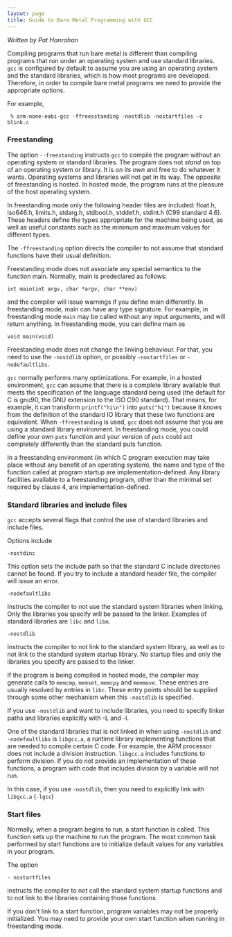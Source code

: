 ```yaml
---
layout: page
title: Guide to Bare Metal Programming with GCC
---
```


*Written by Pat Hanrahan*

Compiling programs that run bare metal is different than compiling
programs that run under an operating system and use
standard libraries. `gcc` is configured by default to
assume you are using an operating system and the standard libraries,
which is how most programs are developed. 
Therefore, in order to compile bare metal programs
we need to provide the appropriate options.

For example,

     % arm-none-eabi-gcc -ffreesstanding -nostdlib -nostartfiles -c blink.c

### Freestanding

The option `--freestanding` instructs `gcc` to compile
the program without an operating system or standard libraries.
The program does not *stand* on top of an operating system or library.
It is *on its own* and free to do whatever it wants.
Operating systems and libraries will not get in its way.
The opposite of freestanding is hosted.
In hosted mode, the program runs at the pleasure of the host operating system.

In freestanding mode only the following header files
are included: float.h, iso646.h, limits.h, stdarg.h, 
stdbool.h, stddef.h, stdint.h (C99 standard 4.6).
These headers define the types appropriate for the machine
being used, as well as useful constants such as
the minimum and maximum values for different types.

The `-ffreestanding` option directs the compiler to not assume that
standard functions have their usual definition. 

Freestanding mode does not associate any special semantics to the function main.
Normally, main is predeclared as follows:

    int main(int argv, char *argv, char **env)

and the compiler will issue warnings if you define main differently.
In freestanding mode, main can have any type signature.
For example, in freestanding mode `main` may be called
without any input arguments, and will return anything.
In freestanding mode, you can define main as

    void main(void)
    
Freestanding mode does not change the linking behaviour.
For that, you need to use the `-nostdlib` option, 
or possibly `-nostartfiles` or `-nodefaultlibs`.

`gcc` normally performs many optimizations.
For example, in a hosted environment,
`gcc` can assume that there is a complete library available 
that meets the specification of the language standard being used 
(the default for C is gnu90, the GNU extension to the ISO C90 standard).
That means, for example, it can transform `printf("hi\n")` into `puts("hi")`
because it *knows* from the definition of the
standard IO library that these two functions are equivalent.
When `-ffreestanding` is used, `gcc` does not assume
that you are using a standard library environment.
In freestanding mode, you could define your own `puts`
function and your version of `puts` 
could act completely differently than
the standard puts function.

In a freestanding environment 
(in which C program execution may take place 
without any benefit of an operating system),
the name and type of the function called 
at program startup are implementation-defined.
Any library facilities available to a freestanding program,
other than the minimal set required by clause 4, are implementation-defined.

### Standard libraries and include files

`gcc` accepts several flags that control the use of standard
libraries and include files.

Options include

    -nostdinc 
   
This option sets the include path so that the 
standard C include directories cannot be found.
If you try to include a standard header file,
the compiler will issue an error.

    -nodefaultlibs

Instructs the compiler to not use the standard system libraries when linking. 
Only the libraries you specify will be passed to the linker.
Examples of standard libraries are `libc` and `libm`.

    -nostdlib

Instructs the compiler to not link to the standard system library,
as well as to not link to the standard system startup library. 
No startup files and only the libraries you specify are passed to the linker.

If the program is being compiled in hosted mode,
the compiler may generate calls to `memcmp`, `memset`, `memcpy` and `memmove`.
These entries are usually resolved by entries in `libc`.
These entry points should be supplied through some other mechanism 
when this `-nostdlib` is specified.

If you use `-nostdlib` and want to include libraries,
you need to specify linker paths and libraries explicitly with -L and -l.

One of the standard libraries that is not linked in when
using `-nostdlib` and `-nodefaultlibs`
is `libgcc.a`, a runtime library implementing 
functions that are needed to compile certain C code.
For example, the ARM processor does not include a division instruction. 
`libgcc.a` includes functions to perform division.
If you do not provide an implementation of these functions,
a program with code that includes division by a variable will not run.

In this case, if you use `-nostdlib`, 
then you need to explicitly link with `libgcc.a` (`-lgcc`)

### Start files

Normally, when a program begins to run,
a start function is called.
This function sets up the machine to run the program.
The most common task performed by start functions are
to initialize default values for any variables in your program.

The option

    - nostartfiles

instructs the compiler to not call the 
standard system startup functions and to not link to the
libraries containing those functions.

If you don't link to a start function,
program variables may not be properly initialized.
You may need to provide your own start function
when running in freestanding mode.

